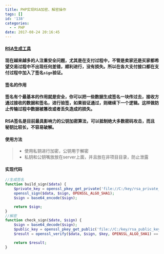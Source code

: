 ```yaml
---
title: PHP实现RSA加密、解密操作
tags: []
id: '138'
categories:
  - - PHP
date: 2017-08-24 20:16:45
---
```


#### [RSA生成工具](https://os.alipayobjects.com/download/secret_key_tools_RSA_win.zip)

#### 现在越来越多的人注重安全问题，尤其是在支付过程中，不管是卖家还是买家都希望交易过程中不出现任何差错，顺利进行，没有损失。所以在各大支付接口都在支付过程中加入了签名`sign`验证。

<!-- more -->

#### 签名的作用

#### 签名有个最基本的作用就是安全，你可以把一些数据生成签名一块传过去，接收方通过接收的数据和签名，进行验签，如果验证通过，则继续下一个逻辑。这样做防止传输过程中数据被篡改或者丢失造成的损失。

#### RSA签名是目前最具影响力的公钥加密算法，可以抵制绝大多数密码攻击，而且秘钥比较长，不容易破解。

#### 使用方法

> *   使用私钥进行加密，公钥用于解密
> *   私钥和公钥嘴放放在server上面，并且放在非项目目录，防止泄露

#### 实现代码

```php
//生成签名
function build_sign($data) {
    $private_key = openssl_pkey_get_private('file://C:/key/rsa_private_key.pem');//私钥位置
    openssl_sign($data, $sign, OPENSSL_ALGO_SHA1);
    $sign = base64_encode($sign);

    return $sign;
}
//解密
function check_sign($date, $sign) {
    $sign = base64_decode($sign);
    $public_key = openssl_pkey_get_public('file://C:/key/rsa_public_key.pem');//公钥位置
    $result = openssl_verify($data, $sign, $key, OPENSSL_ALGO_SHA1) == 1;

    return $result;
}
```